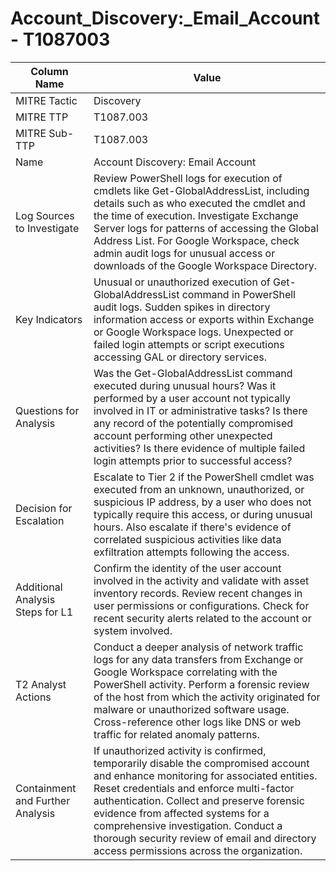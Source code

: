 # Account_Discovery:_Email_Account - T1087003

| Column Name | Value |
|-------------|-------|
| MITRE Tactic | Discovery |
| MITRE TTP | T1087.003 |
| MITRE Sub-TTP | T1087.003 |
| Name | Account Discovery: Email Account |
| Log Sources to Investigate | Review PowerShell logs for execution of cmdlets like Get-GlobalAddressList, including details such as who executed the cmdlet and the time of execution. Investigate Exchange Server logs for patterns of accessing the Global Address List. For Google Workspace, check admin audit logs for unusual access or downloads of the Google Workspace Directory. |
| Key Indicators | Unusual or unauthorized execution of Get-GlobalAddressList command in PowerShell audit logs. Sudden spikes in directory information access or exports within Exchange or Google Workspace logs. Unexpected or failed login attempts or script executions accessing GAL or directory services. |
| Questions for Analysis | Was the Get-GlobalAddressList command executed during unusual hours? Was it performed by a user account not typically involved in IT or administrative tasks? Is there any record of the potentially compromised account performing other unexpected activities? Is there evidence of multiple failed login attempts prior to successful access? |
| Decision for Escalation | Escalate to Tier 2 if the PowerShell cmdlet was executed from an unknown, unauthorized, or suspicious IP address, by a user who does not typically require this access, or during unusual hours. Also escalate if there's evidence of correlated suspicious activities like data exfiltration attempts following the access. |
| Additional Analysis Steps for L1 | Confirm the identity of the user account involved in the activity and validate with asset inventory records. Review recent changes in user permissions or configurations. Check for recent security alerts related to the account or system involved. |
| T2 Analyst Actions | Conduct a deeper analysis of network traffic logs for any data transfers from Exchange or Google Workspace correlating with the PowerShell activity. Perform a forensic review of the host from which the activity originated for malware or unauthorized software usage. Cross-reference other logs like DNS or web traffic for related anomaly patterns. |
| Containment and Further Analysis | If unauthorized activity is confirmed, temporarily disable the compromised account and enhance monitoring for associated entities. Reset credentials and enforce multi-factor authentication. Collect and preserve forensic evidence from affected systems for a comprehensive investigation. Conduct a thorough security review of email and directory access permissions across the organization. |
